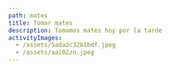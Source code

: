 ```yaml
---
path: mates
title: Tomar mates
description: Tomamos mates hoy por la tarde
activityImages:
  - /assets/5ada2c32b1bdf.jpeg
  - /assets/aai02zn.jpeg
---
```


